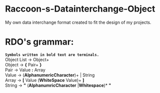 # Raccoon-s-Datainterchange-Object
My own data interchange format created to fit the design of my projects.
# RDO's grammar:
**`Symbols written in bold text are terminals.`**\
Object List &#8594; Object+\
Object &#8594; **{** Pair+ **}**\
Pair &#8594; Value **:** Array\
Value &#8594; (**AlphanumericCharacter**)+ | String\
Array &#8594; **[** Value (**WhiteSpace** Value)+ **]**\
String &#8594; **"**  (**AlphanumricCharacter** |**Whitespace**)* **"**



